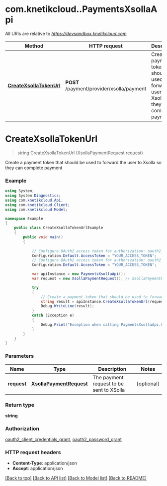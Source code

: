 # com.knetikcloud..PaymentsXsollaApi

All URIs are relative to *https://devsandbox.knetikcloud.com*

Method | HTTP request | Description
------------- | ------------- | -------------
[**CreateXsollaTokenUrl**](PaymentsXsollaApi.md#createxsollatokenurl) | **POST** /payment/provider/xsolla/payment | Create a payment token that should be used to forward the user to Xsolla so they can complete payment


<a name="createxsollatokenurl"></a>
# **CreateXsollaTokenUrl**
> string CreateXsollaTokenUrl (XsollaPaymentRequest request)

Create a payment token that should be used to forward the user to Xsolla so they can complete payment

### Example
```csharp
using System;
using System.Diagnostics;
using com.knetikcloud.Api;
using com.knetikcloud.Client;
using com.knetikcloud.Model;

namespace Example
{
    public class CreateXsollaTokenUrlExample
    {
        public void main()
        {
            
            // Configure OAuth2 access token for authorization: oauth2_client_credentials_grant
            Configuration.Default.AccessToken = "YOUR_ACCESS_TOKEN";
            // Configure OAuth2 access token for authorization: oauth2_password_grant
            Configuration.Default.AccessToken = "YOUR_ACCESS_TOKEN";

            var apiInstance = new PaymentsXsollaApi();
            var request = new XsollaPaymentRequest(); // XsollaPaymentRequest | The payment request to be sent to XSolla (optional) 

            try
            {
                // Create a payment token that should be used to forward the user to Xsolla so they can complete payment
                string result = apiInstance.CreateXsollaTokenUrl(request);
                Debug.WriteLine(result);
            }
            catch (Exception e)
            {
                Debug.Print("Exception when calling PaymentsXsollaApi.CreateXsollaTokenUrl: " + e.Message );
            }
        }
    }
}
```

### Parameters

Name | Type | Description  | Notes
------------- | ------------- | ------------- | -------------
 **request** | [**XsollaPaymentRequest**](XsollaPaymentRequest.md)| The payment request to be sent to XSolla | [optional] 

### Return type

**string**

### Authorization

[oauth2_client_credentials_grant](../README.md#oauth2_client_credentials_grant), [oauth2_password_grant](../README.md#oauth2_password_grant)

### HTTP request headers

 - **Content-Type**: application/json
 - **Accept**: application/json

[[Back to top]](#) [[Back to API list]](../README.md#documentation-for-api-endpoints) [[Back to Model list]](../README.md#documentation-for-models) [[Back to README]](../README.md)

